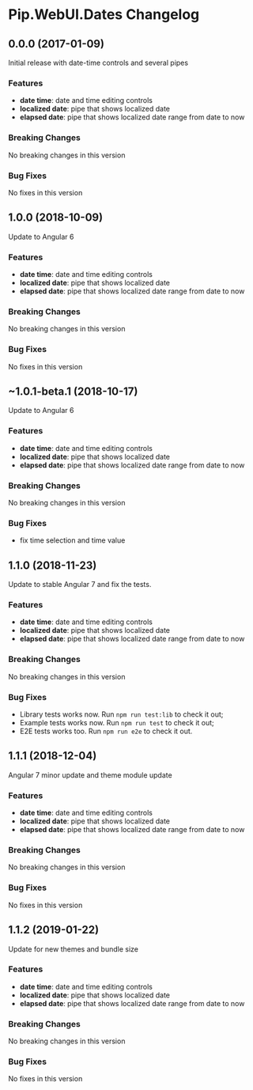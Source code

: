 # Pip.WebUI.Dates Changelog

## <a name="0.0.0"></a> 0.0.0 (2017-01-09)

Initial release with date-time controls and several pipes

### Features
* **date time**: date and time editing controls
* **localized date**: pipe that shows localized date
* **elapsed date**: pipe that shows localized date range from date to now

### Breaking Changes
No breaking changes in this version

### Bug Fixes
No fixes in this version 

## <a name="1.0.0"></a> 1.0.0 (2018-10-09)

Update to Angular 6

### Features
* **date time**: date and time editing controls
* **localized date**: pipe that shows localized date
* **elapsed date**: pipe that shows localized date range from date to now

### Breaking Changes
No breaking changes in this version

### Bug Fixes
No fixes in this version 

## <a name="1.0.1"></a> ~1.0.1-beta.1 (2018-10-17)

Update to Angular 6

### Features
* **date time**: date and time editing controls
* **localized date**: pipe that shows localized date
* **elapsed date**: pipe that shows localized date range from date to now

### Breaking Changes
No breaking changes in this version

### Bug Fixes
* fix time selection and time value

## <a name="1.1.0"></a> 1.1.0 (2018-11-23)

Update to stable Angular 7 and fix the tests.

### Features
* **date time**: date and time editing controls
* **localized date**: pipe that shows localized date
* **elapsed date**: pipe that shows localized date range from date to now

### Breaking Changes
No breaking changes in this version

### Bug Fixes
* Library tests works now. Run `npm run test:lib` to check it out;
* Example tests works now. Run `npm run test` to check it out;
* E2E tests works too. Run `npm run e2e` to check it out.

## <a name="1.1.1"></a> 1.1.1 (2018-12-04)

Angular 7 minor update and theme module update

### Features
* **date time**: date and time editing controls
* **localized date**: pipe that shows localized date
* **elapsed date**: pipe that shows localized date range from date to now

### Breaking Changes
No breaking changes in this version

### Bug Fixes
No fixes in this version

## <a name="1.1.2"></a> 1.1.2 (2019-01-22)

Update for new themes and bundle size

### Features
* **date time**: date and time editing controls
* **localized date**: pipe that shows localized date
* **elapsed date**: pipe that shows localized date range from date to now

### Breaking Changes
No breaking changes in this version

### Bug Fixes
No fixes in this version